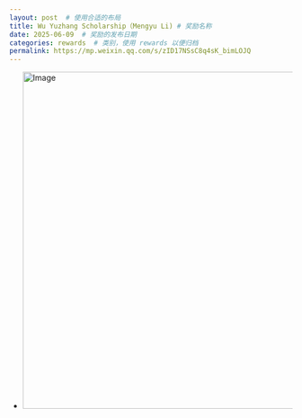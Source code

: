 ```yaml
---
layout: post  # 使用合适的布局
title: Wu Yuzhang Scholarship（Mengyu Li) # 奖励名称
date: 2025-06-09  # 奖励的发布日期
categories: rewards  # 类别，使用 rewards 以便归档
permalink: https://mp.weixin.qq.com/s/zID17NSsC8q4sK_bimLOJQ
---
```


- <img src="https://cheng-bdal.github.io//images/李梦雨-吴玉章.jpg" alt="Image" width="600">

